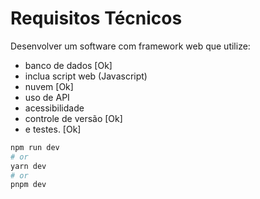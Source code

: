 # Requisitos Técnicos

Desenvolver um software com framework web que utilize:
- banco de dados [Ok]
- inclua script web (Javascript)
- nuvem [Ok]
- uso de API
- acessibilidade
- controle de versão [Ok]
- e testes.  [Ok]

```bash
npm run dev
# or
yarn dev
# or
pnpm dev
```